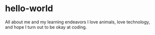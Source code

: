 # hello-world
All about me and my learning endeavors
I love animals, love technology, and hope I turn out to be okay at coding.
